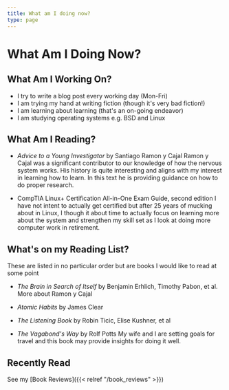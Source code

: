 ```yaml
---
title: What am I doing now?
type: page
---
```


# What Am I Doing Now?

## What Am I Working On?

- I try to write a blog post every working day (Mon-Fri)
- I am trying my hand at writing fiction (though it's very bad fiction!)
- I am learning about learning (that's an on-going endeavor)
- I am studying operating systems e.g. BSD and Linux

## What Am I Reading?

- _Advice to a Young Investigator_ by Santiago Ramon y Cajal 
  Ramon y Cajal was a significant contributor to our knowledge of how the nervous system works. His history is quite interesting and aligns with my interest in learning how to learn. In this text he is providing guidance on how to do proper research.
  
- CompTIA Linux+ Certification All-in-One Exam Guide, second edition
  I have not intent to actually get certified but after 25 years of mucking about in Linux, I though it about time to actually focus on learning more about the system and strengthen my skill set as I look at doing more computer work in retirement.
  
## What's on my Reading List?
These are listed in no particular order but are books I would like to read at some point

- _The Brain in Search of Itself_ by Benjamin Erhlich, Timothy Pabon, et al.
  More about Ramon y Cajal
  
- _Atomic Habits_ by James Clear

- _The Listening Book_ by Robin Ticic, Elise Kushner, et al

- _The Vagabond's Way_ by Rolf Potts
  My wife and I are setting goals for travel and this book may provide insights for doing it well.
  
  
## Recently Read

See my [Book Reviews]({{< relref "/book_reviews" >}})
